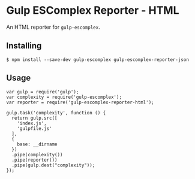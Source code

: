 # Gulp ESComplex Reporter - HTML

An HTML reporter for `gulp-escomplex`.

## Installing

```
$ npm install --save-dev gulp-escomplex gulp-escomplex-reporter-json
```

## Usage

```
var gulp = require('gulp');
var complexity = require('gulp-escomplex');
var reporter = require('gulp-escomplex-reporter-html');

gulp.task('complexity', function () {
  return gulp.src([
    'index.js',
    'gulpfile.js'
  ],
  {
    base: __dirname
  })
  .pipe(complexity())
  .pipe(reporter())
  .pipe(gulp.dest("complexity"));
});
```
